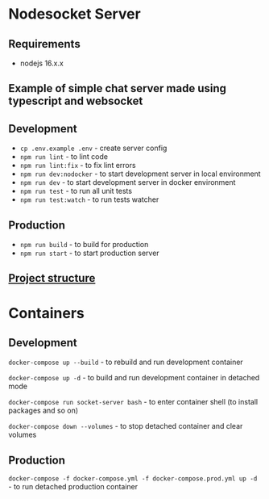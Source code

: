 # Nodesocket Server

## Requirements

- nodejs 16.x.x

## Example of simple chat server made using typescript and websocket

## Development

- `cp .env.example .env` - create server config
- `npm run lint` - to lint code
- `npm run lint:fix` - to fix lint errors
- `npm run dev:nodocker` - to start development server in local environment
- `npm run dev` - to start development server in docker environment
- `npm run test` - to run all unit tests
- `npm run test:watch` - to run tests watcher

## Production

- `npm run build` - to build for production
- `npm run start` - to start production server

## [Project structure](src)

# Containers

## Development

`docker-compose up --build` - to rebuild and run development container

`docker-compose up -d` - to build and run development container in detached mode

`docker-compose run socket-server bash` - to enter container shell (to install packages and so on)

`docker-compose down --volumes` - to stop detached container and clear volumes

## Production

`docker-compose -f docker-compose.yml -f docker-compose.prod.yml up -d ` - to run detached production container
